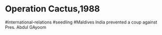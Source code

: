 # Operation Cactus,1988
#international-relations #seedling  #Maldives
India prevented a coup against Pres. Abdul GAyoom 